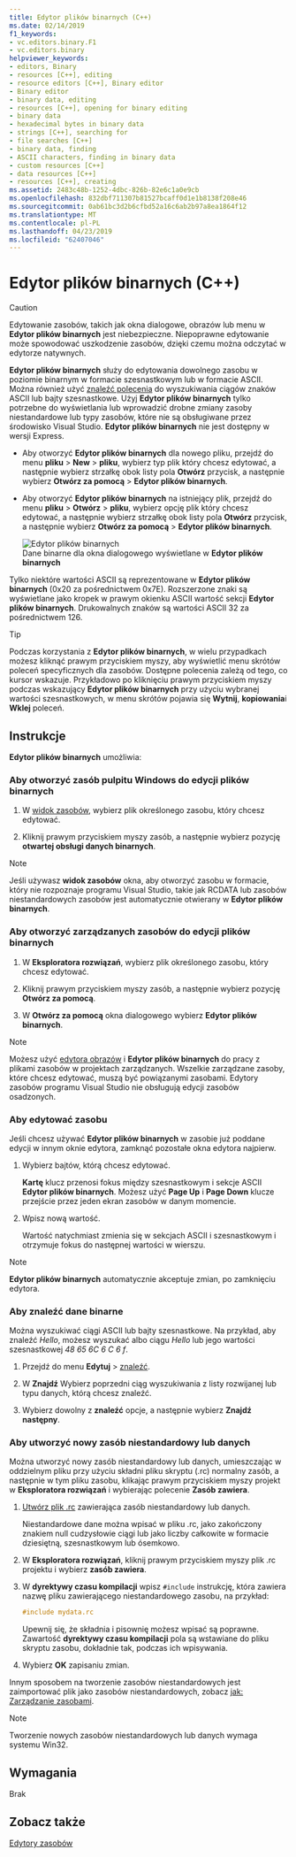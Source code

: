 ```yaml
---
title: Edytor plików binarnych (C++)
ms.date: 02/14/2019
f1_keywords:
- vc.editors.binary.F1
- vc.editors.binary
helpviewer_keywords:
- editors, Binary
- resources [C++], editing
- resource editors [C++], Binary editor
- Binary editor
- binary data, editing
- resources [C++], opening for binary editing
- binary data
- hexadecimal bytes in binary data
- strings [C++], searching for
- file searches [C++]
- binary data, finding
- ASCII characters, finding in binary data
- custom resources [C++]
- data resources [C++]
- resources [C++], creating
ms.assetid: 2483c48b-1252-4dbc-826b-82e6c1a0e9cb
ms.openlocfilehash: 832dbf711307b81527bcaff0d1e1b8138f208e46
ms.sourcegitcommit: 0ab61bc3d2b6cfbd52a16c6ab2b97a8ea1864f12
ms.translationtype: MT
ms.contentlocale: pl-PL
ms.lasthandoff: 04/23/2019
ms.locfileid: "62407046"
---
```

# <a name="binary-editor-c"></a>Edytor plików binarnych (C++)

> [!CAUTION]
> Edytowanie zasobów, takich jak okna dialogowe, obrazów lub menu w **Edytor plików binarnych** jest niebezpieczne. Niepoprawne edytowanie może spowodować uszkodzenie zasobów, dzięki czemu można odczytać w edytorze natywnych.

**Edytor plików binarnych** służy do edytowania dowolnego zasobu w poziomie binarnym w formacie szesnastkowym lub w formacie ASCII. Można również użyć [znaleźć polecenia](/visualstudio/ide/reference/find-command) do wyszukiwania ciągów znaków ASCII lub bajty szesnastkowe. Użyj **Edytor plików binarnych** tylko potrzebne do wyświetlania lub wprowadzić drobne zmiany zasoby niestandardowe lub typy zasobów, które nie są obsługiwane przez środowisko Visual Studio. **Edytor plików binarnych** nie jest dostępny w wersji Express.

- Aby otworzyć **Edytor plików binarnych** dla nowego pliku, przejdź do menu **pliku** > **New** > **pliku**, wybierz typ plik który chcesz edytować, a następnie wybierz strzałkę obok listy pola **Otwórz** przycisk, a następnie wybierz **Otwórz za pomocą** > **Edytor plików binarnych**.

- Aby otworzyć **Edytor plików binarnych** na istniejący plik, przejdź do menu **pliku** > **Otwórz** > **pliku**, wybierz opcję plik który chcesz edytować, a następnie wybierz strzałkę obok listy pola **Otwórz** przycisk, a następnie wybierz **Otwórz za pomocą** > **Edytor plików binarnych**.

   ![Edytor plików binarnych](../mfc/media/vcbinaryeditor2.gif "vcBinaryEditor2")<br/>
   Dane binarne dla okna dialogowego wyświetlane w **Edytor plików binarnych**

Tylko niektóre wartości ASCII są reprezentowane w **Edytor plików binarnych** (0x20 za pośrednictwem 0x7E). Rozszerzone znaki są wyświetlane jako kropek w prawym okienku ASCII wartość sekcji **Edytor plików binarnych**. Drukowalnych znaków są wartości ASCII 32 za pośrednictwem 126.

> [!TIP]
> Podczas korzystania z **Edytor plików binarnych**, w wielu przypadkach możesz kliknąć prawym przyciskiem myszy, aby wyświetlić menu skrótów poleceń specyficznych dla zasobów. Dostępne polecenia zależą od tego, co kursor wskazuje. Przykładowo po kliknięciu prawym przyciskiem myszy podczas wskazujący **Edytor plików binarnych** przy użyciu wybranej wartości szesnastkowych, w menu skrótów pojawia się **Wytnij**, **kopiowania**i **Wklej** poleceń.

## <a name="how-to"></a>Instrukcje

**Edytor plików binarnych** umożliwia:

### <a name="to-open-a-windows-desktop-resource-for-binary-editing"></a>Aby otworzyć zasób pulpitu Windows do edycji plików binarnych

1. W [widok zasobów](how-to-create-a-resource-script-file.md#create-resources), wybierz plik określonego zasobu, który chcesz edytować.

1. Kliknij prawym przyciskiem myszy zasób, a następnie wybierz pozycję **otwartej obsługi danych binarnych**.

> [!NOTE]
> Jeśli używasz **widok zasobów** okna, aby otworzyć zasobu w formacie, który nie rozpoznaje programu Visual Studio, takie jak RCDATA lub zasobów niestandardowych zasobów jest automatycznie otwierany w **Edytor plików binarnych**.

### <a name="to-open-a-managed-resource-for-binary-editing"></a>Aby otworzyć zarządzanych zasobów do edycji plików binarnych

1. W **Eksploratora rozwiązań**, wybierz plik określonego zasobu, który chcesz edytować.

1. Kliknij prawym przyciskiem myszy zasób, a następnie wybierz pozycję **Otwórz za pomocą**.

1. W **Otwórz za pomocą** okna dialogowego wybierz **Edytor plików binarnych**.

> [!NOTE]
> Możesz użyć [edytora obrazów](../windows/image-editor-for-icons.md) i **Edytor plików binarnych** do pracy z plikami zasobów w projektach zarządzanych. Wszelkie zarządzane zasoby, które chcesz edytować, muszą być powiązanymi zasobami. Edytory zasobów programu Visual Studio nie obsługują edycji zasobów osadzonych.

### <a name="to-edit-a-resource"></a>Aby edytować zasobu

Jeśli chcesz używać **Edytor plików binarnych** w zasobie już poddane edycji w innym oknie edytora, zamknąć pozostałe okna edytora najpierw.

1. Wybierz bajtów, którą chcesz edytować.

   **Kartę** klucz przenosi fokus między szesnastkowym i sekcje ASCII **Edytor plików binarnych**. Możesz użyć **Page Up** i **Page Down** klucze przejście przez jeden ekran zasobów w danym momencie.

1. Wpisz nową wartość.

   Wartość natychmiast zmienia się w sekcjach ASCII i szesnastkowym i otrzymuje fokus do następnej wartości w wierszu.

> [!NOTE]
> **Edytor plików binarnych** automatycznie akceptuje zmian, po zamknięciu edytora.

### <a name="to-find-binary-data"></a>Aby znaleźć dane binarne

Można wyszukiwać ciągi ASCII lub bajty szesnastkowe. Na przykład, aby znaleźć *Hello*, możesz wyszukać albo ciągu *Hello* lub jego wartości szesnastkowej *48 65 6C 6 C 6 f*.

1. Przejdź do menu **Edytuj** > [znaleźć](/visualstudio/ide/reference/find-command).

1. W **Znajdź** Wybierz poprzedni ciąg wyszukiwania z listy rozwijanej lub typu danych, którą chcesz znaleźć.

1. Wybierz dowolny z **znaleźć** opcje, a następnie wybierz **Znajdź następny**.

### <a name="to-create-a-new-custom-or-data-resource"></a>Aby utworzyć nowy zasób niestandardowy lub danych

Można utworzyć nowy zasób niestandardowy lub danych, umieszczając w oddzielnym pliku przy użyciu składni pliku skryptu (.rc) normalny zasób, a następnie w tym pliku zasobu, klikając prawym przyciskiem myszy projekt w **Eksploratora rozwiązań** i wybierając polecenie  **Zasób zawiera**.

1. [Utwórz plik .rc](../windows/how-to-create-a-resource-script-file.md) zawierająca zasób niestandardowy lub danych.

   Niestandardowe dane można wpisać w pliku .rc, jako zakończony znakiem null cudzysłowie ciągi lub jako liczby całkowite w formacie dziesiętną, szesnastkowym lub ósemkowo.

1. W **Eksploratora rozwiązań**, kliknij prawym przyciskiem myszy plik .rc projektu i wybierz **zasób zawiera**.

1. W **dyrektywy czasu kompilacji** wpisz `#include` instrukcję, która zawiera nazwę pliku zawierającego niestandardowego zasobu, na przykład:

    ```cpp
    #include mydata.rc
    ```

   Upewnij się, że składnia i pisownię możesz wpisać są poprawne. Zawartość **dyrektywy czasu kompilacji** pola są wstawiane do pliku skryptu zasobu, dokładnie tak, podczas ich wpisywania.

1. Wybierz **OK** zapisaniu zmian.

Innym sposobem na tworzenie zasobów niestandardowych jest zaimportować plik jako zasobów niestandardowych, zobacz [jak: Zarządzanie zasobami](../windows/how-to-import-and-export-resources.md).

> [!NOTE]
> Tworzenie nowych zasobów niestandardowych lub danych wymaga systemu Win32.

## <a name="requirements"></a>Wymagania

Brak

## <a name="see-also"></a>Zobacz także

[Edytory zasobów](../windows/resource-editors.md)